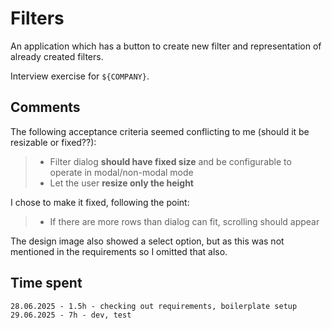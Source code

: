# Filters

An application which has a button to create new filter and representation of already created filters.

Interview exercise for `${COMPANY}`.

## Comments

The following acceptance criteria seemed conflicting to me (should it be resizable or fixed??):

> - Filter dialog **should have fixed size** and be configurable to operate in modal/non-modal mode
> - Let the user **resize only the height**

I chose to make it fixed, following the point:

> - If there are more rows than dialog can fit, scrolling should appear

The design image also showed a select option, but as this was not mentioned in the requirements so I omitted that also.

## Time spent

```
28.06.2025 - 1.5h - checking out requirements, boilerplate setup
29.06.2025 - 7h - dev, test
```
